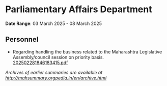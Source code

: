 # Parliamentary Affairs Department

**Date Range**: 03 March 2025 - 08 March 2025


## Personnel
- Regarding handling the business related to the Maharashtra Legislative Assembly/council session on priority basis.\
  [202502281846183415.pdf](https://gr.maharashtra.gov.in/Site/Upload/Government%20Resolutions/English/202502281846183415.pdf)


*Archives of earlier summaries are available at http://mahsummary.orgpedia.in/en/archive.html*